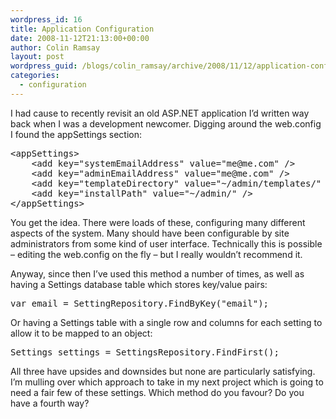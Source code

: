 ```yaml
---
wordpress_id: 16
title: Application Configuration
date: 2008-11-12T21:13:00+00:00
author: Colin Ramsay
layout: post
wordpress_guid: /blogs/colin_ramsay/archive/2008/11/12/application-configuration.aspx
categories:
  - configuration
---
```

I had cause to recently revisit an old ASP.NET application I&#8217;d written way back when I was a development newcomer. Digging around the web.config I found the appSettings section:

<pre>&lt;appSettings&gt;<br />    &lt;add key="systemEmailAddress" value="me@me.com" /&gt;<br />    &lt;add key="adminEmailAddress" value="me@me.com" /&gt;<br />    &lt;add key="templateDirectory" value="~/admin/templates/" /&gt;<br />    &lt;add key="installPath" value="~/admin/" /&gt;<br />&lt;/appSettings&gt;</pre>

You get the idea. There were loads of these, configuring many different aspects of the system. Many should have been configurable by site administrators from some kind of user interface. Technically this is possible &#8211; editing the web.config on the fly &#8211; but I really wouldn&#8217;t recommend it. 

Anyway, since then I&#8217;ve used this method a number of times, as well as having a Settings database table which stores key/value pairs:

<pre>var email = SettingRepository.FindByKey("email");</pre>

Or having a Settings table with a single row and columns for each setting to allow it to be mapped to an object:

<pre>Settings settings = SettingsRepository.FindFirst();</pre>

All three have upsides and downsides but none are particularly satisfying. I&#8217;m mulling over which approach to take in my next project which is going to need a fair few of these settings. Which method do you favour? Do you have a fourth way?